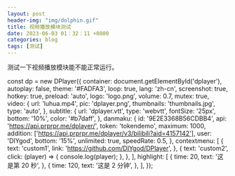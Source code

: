 ```yaml
---
layout: post
header-img: "img/dolphin.gif" 
title: 视频播放模块测试
date: 2023-06-03 01：32：11 +0800
categories: blog
tags: [测试]
---
```


测试一下视频播放模块能不能正常运行。

const dp = new DPlayer({
    container: document.getElementById('dplayer'),
    autoplay: false,
    theme: '#FADFA3',
    loop: true,
    lang: 'zh-cn',
    screenshot: true,
    hotkey: true,
    preload: 'auto',
    logo: 'logo.png',
    volume: 0.7,
    mutex: true,
    video: {
        url: 'luhua.mp4',
        pic: 'dplayer.png',
        thumbnails: 'thumbnails.jpg',
        type: 'auto',
    },
    subtitle: {
        url: 'dplayer.vtt',
        type: 'webvtt',
        fontSize: '25px',
        bottom: '10%',
        color: '#b7daff',
    },
    danmaku: {
        id: '9E2E3368B56CDBB4',
        api: 'https://api.prprpr.me/dplayer/',
        token: 'tokendemo',
        maximum: 1000,
        addition: ['https://api.prprpr.me/dplayer/v3/bilibili?aid=4157142'],
        user: 'DIYgod',
        bottom: '15%',
        unlimited: true,
        speedRate: 0.5,
    },
    contextmenu: [
        {
            text: 'custom1',
            link: 'https://github.com/DIYgod/DPlayer',
        },
        {
            text: 'custom2',
            click: (player) => {
                console.log(player);
            },
        },
    ],
    highlight: [
        {
            time: 20,
            text: '这是第 20 秒',
        },
        {
            time: 120,
            text: '这是 2 分钟',
        },
    ],
});
